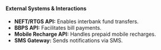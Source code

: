 #### **External Systems & Interactions**

* **NEFT/RTGS API:** Enables interbank fund transfers.
* **BBPS API:** Facilitates bill payments.
* **Mobile Recharge API:** Handles prepaid mobile recharges.
* **SMS Gateway:** Sends notifications via SMS.